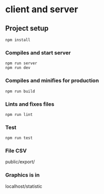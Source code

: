 # client and server

## Project setup
```
npm install
```

### Compiles and start server
```
npm run server
npm run dev
```

### Compiles and minifies for production
```
npm run build
```

### Lints and fixes files
```
npm run lint
```

### Test
```
npm run test
```


### File CSV

public/export/



### Graphics is in 

localhost/statistic
